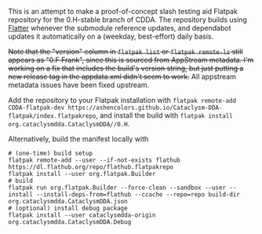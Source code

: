 This is an attempt to make a proof-of-concept slash testing aid Flatpak repository for the 0.H-stable branch of CDDA. The repository builds using [Flatter](https://github.com/andyholmes/flatter) whenever the submodule reference updates, and dependabot updates it automatically on a (weekday, best-effort) daily basis. 

~~Note that the "version" column in `flatpak list` or `flatpak remote-ls` still appears as "0.F Frank", since this is sourced from AppStream metadata. I'm working on a fix that includes the build's version string, but just putting a new release tag in the appdata.xml didn't seem to work.~~ All appstream metadata issues have been fixed upstream.

Add the repository to your Flatpak installation with `flatpak remote-add CDDA-flatpak-dev https://ashencolors.github.io/Cataclysm-DDA-flatpak/index.flatpakrepo`, and install the build with `flatpak install org.cataclysmdda.CataclysmDDA//0.H`.

Alternatively, build the manifest locally with 
```
# (one-time) build setup
flatpak remote-add --user --if-not-exists flathub https://dl.flathub.org/repo/flathub.flatpakrepo
flatpak install --user org.flatpak.Builder
# build
flatpak run org.flatpak.Builder --force-clean --sandbox --user --install --install-deps-from=flathub --ccache --repo=repo build-dir org.cataclysmdda.CataclysmDDA.json
# (optional) install debug package
flatpak install --user cataclysmdda-origin org.cataclysmdda.CataclysmDDA.Debug
```